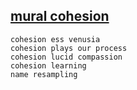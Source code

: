 ## [mural cohesion](https://webmural.com/cohesion)

```
cohesion ess venusia
cohesion plays our process
cohesion lucid compassion
cohesion learning
name resampling
```